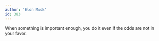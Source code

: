 ```yaml
---
author: 'Elon Musk'
id: 383
---
```


When something is important enough, you do it even if the odds are not in your favor.
